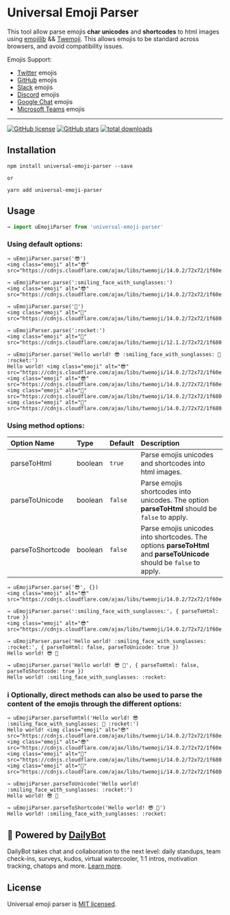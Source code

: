 # Universal Emoji Parser

This tool allow parse emojis **char unicodes** and **shortcodes** to html images using [emojilib](https://github.com/muan/emojilib) && [Twemoji](https://github.com/twitter/twemoji).
This allows emojis to be standard across browsers, and avoid compatibility issues.

Emojis Support:
- [Twitter](https://twitter.com/) emojis
- [GitHub](https://github.com/) emojis
- [Slack](https://slack.com/) emojis
- [Discord](https://discord.com/) emojis
- [Google Chat](https://chat.google.com/) emojis
- [Microsoft Teams](https://www.microsoft.com/en-us/microsoft-teams/group-chat-software) emojis

---

[![GitHub license](https://img.shields.io/github/license/DailyBotHQ/universal-emoji-parser)](https://github.com/DailyBotHQ/universal-emoji-parser/blob/main/LICENSE)
[![GitHub stars](https://img.shields.io/github/stars/DailyBotHQ/universal-emoji-parser)](https://github.com/DailyBotHQ/universal-emoji-parser)
[![total downloads](https://img.shields.io/npm/dt/universal-emoji-parser.svg)](https://www.npmjs.com/package/universal-emoji-parser)



## Installation

```
npm install universal-emoji-parser --save

or

yarn add universal-emoji-parser
```

## Usage

```javascript
→ import uEmojiParser from 'universal-emoji-parser'
```

### Using default options:

```
→ uEmojiParser.parse('😎')
<img class="emoji" alt="😎" src="https://cdnjs.cloudflare.com/ajax/libs/twemoji/14.0.2/72x72/1f60e.png"/>
```

```
→ uEmojiParser.parse(':smiling_face_with_sunglasses:')
<img class="emoji" alt="😎" src="https://cdnjs.cloudflare.com/ajax/libs/twemoji/14.0.2/72x72/1f60e.png"/>
```

```
→ uEmojiParser.parse('🚀')
<img class="emoji" alt="🚀" src="https://cdnjs.cloudflare.com/ajax/libs/twemoji/14.0.2/72x72/1f680.png"/>
```

```
→ uEmojiParser.parse(':rocket:')
<img class="emoji" alt="🚀" src="https://cdnjs.cloudflare.com/ajax/libs/twemoji/12.1.2/72x72/1f680.png"/>
```

```
→ uEmojiParser.parse('Hello world! 😎 :smiling_face_with_sunglasses: 🚀 :rocket:')
Hello world! <img class="emoji" alt="😎" src="https://cdnjs.cloudflare.com/ajax/libs/twemoji/14.0.2/72x72/1f60e.png"/> <img class="emoji" alt="😎" src="https://cdnjs.cloudflare.com/ajax/libs/twemoji/14.0.2/72x72/1f60e.png"/> <img class="emoji" alt="🚀" src="https://cdnjs.cloudflare.com/ajax/libs/twemoji/14.0.2/72x72/1f680.png"/> <img class="emoji" alt="🚀" src="https://cdnjs.cloudflare.com/ajax/libs/twemoji/14.0.2/72x72/1f680.png"/>
```


### Using method options:

| Option Name      | Type    | Default | Description                                                                                                           |
| :--------------- | :------ | :------ | :-------------------------------------------------------------------------------------------------------------------- |
| parseToHtml      | boolean | `true`  | Parse emojis unicodes and shortcodes into html images.                                                                |
| parseToUnicode   | boolean | `false` | Parse emojis shortcodes into unicodes. The option **parseToHtml** should be `false` to apply.                         |
| parseToShortcode | boolean | `false` | Parse emojis unicodes into shortcodes. The options **parseToHtml** and **parseToUnicode** should be `false` to apply. |

```
→ uEmojiParser.parse('😎', {})
<img class="emoji" alt="😎" src="https://cdnjs.cloudflare.com/ajax/libs/twemoji/14.0.2/72x72/1f60e.png"/>
```

```
→ uEmojiParser.parse(':smiling_face_with_sunglasses:', { parseToHtml: true })
<img class="emoji" alt="😎" src="https://cdnjs.cloudflare.com/ajax/libs/twemoji/14.0.2/72x72/1f60e.png"/>
```

```
→ uEmojiParser.parse('Hello world! :smiling_face_with_sunglasses: :rocket:', { parseToHtml: false, parseToUnicode: true })
Hello world! 😎 🚀
```

```
→ uEmojiParser.parse('Hello world! 😎 🚀', { parseToHtml: false, parseToShortcode: true })
Hello world! :smiling_face_with_sunglasses: :rocket:
```

### ℹ️ Optionally, direct methods can also be used to parse the content of the emojis through the different options:

```
→ uEmojiParser.parseToHtml('Hello world! 😎 :smiling_face_with_sunglasses: 🚀 :rocket:')
Hello world! <img class="emoji" alt="😎" src="https://cdnjs.cloudflare.com/ajax/libs/twemoji/14.0.2/72x72/1f60e.png"/> <img class="emoji" alt="😎" src="https://cdnjs.cloudflare.com/ajax/libs/twemoji/14.0.2/72x72/1f60e.png"/> <img class="emoji" alt="🚀" src="https://cdnjs.cloudflare.com/ajax/libs/twemoji/14.0.2/72x72/1f680.png"/> <img class="emoji" alt="🚀" src="https://cdnjs.cloudflare.com/ajax/libs/twemoji/14.0.2/72x72/1f680.png"/>
```

```
→ uEmojiParser.parseToUnicode('Hello world! :smiling_face_with_sunglasses: :rocket:')
Hello world! 😎 🚀
```

```
→ uEmojiParser.parseToShortcode('Hello world! 😎 🚀')
Hello world! :smiling_face_with_sunglasses: :rocket:
```


## :electric_plug: Powered by [DailyBot](https://www.dailybot.com?utm_source=dailybotopensource&utm_medium=universal-emoji-parser)

DailyBot takes chat and collaboration to the next level: daily standups, team check-ins, surveys, kudos, virtual watercooler, 1:1 intros, motivation tracking, chatops and more. [Learn more](https://www.dailybot.com?utm_source=dailybotopensource&utm_medium=universal-emoji-parser).

## License

Universal emoji parser is [MIT licensed](./LICENSE).
